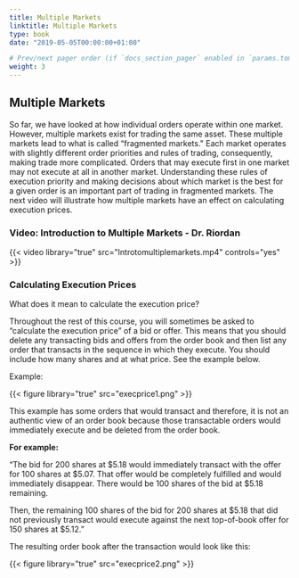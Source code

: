 ```yaml
---
title: Multiple Markets
linktitle: Multiple Markets
type: book
date: "2019-05-05T00:00:00+01:00"

# Prev/next pager order (if `docs_section_pager` enabled in `params.toml`)
weight: 3
---
```


## Multiple Markets

<p>So far, we have looked at how individual orders operate within one market. However, multiple markets exist for trading the same asset. These multiple markets lead to what is called “fragmented markets." Each market operates with slightly different order priorities and rules of trading, consequently, making trade more complicated. Orders that may execute first in one market may not execute at all in another market. Understanding these rules of execution priority and making decisions about which market is the best for a given order is an important part of trading in fragmented markets. The next video will illustrate how multiple markets have an effect on calculating execution prices.
</p>
 
### Video: Introduction to Multiple Markets - Dr. Riordan</h4>
{{< video library="true" src="Introtomultiplemarkets.mp4" controls="yes" >}}

### Calculating Execution Prices
<p>What does it mean to calculate the execution price?
</p>

<p>Throughout the rest of this course, you will sometimes be asked to “calculate the execution price” of a bid or offer. This means that you should delete any transacting bids and offers from the order book and then list any order that transacts in the sequence in which they execute. You should include how many shares and at what price. See the example below.</p>
<p>Example:</p>
{{< figure library="true" src="execprice1.png"  >}}

<p>This example has some orders that would transact and therefore, it is not an authentic view of an order book because those transactable orders would immediately execute and be deleted from the order book. </p>
<b>For example:</b>
<p>“The bid for 200 shares at $5.18 would immediately transact with the offer for 100 shares at $5.07. That offer would be completely fulfilled and would immediately disappear. There would be 100 shares of the bid at $5.18 remaining.</p>
<p>Then, the remaining 100 shares of the bid for 200 shares at $5.18 that did not previously transact would  execute against the next top-of-book offer for 150 shares at $5.12.”
</p>
<p>The resulting order book after the transaction would look like this:</p>
{{< figure library="true" src="execprice2.png"  >}}